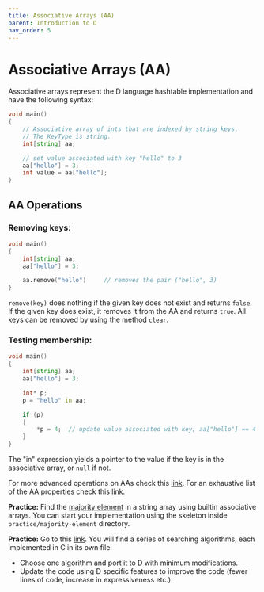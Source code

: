 ```yaml
---
title: Associative Arrays (AA)
parent: Introduction to D
nav_order: 5
---
```


# Associative Arrays (AA)

Associative arrays represent the D language hashtable implementation and have the following syntax:

```d
void main()
{
    // Associative array of ints that are indexed by string keys.
    // The KeyType is string.
    int[string] aa;

    // set value associated with key "hello" to 3
    aa["hello"] = 3;
    int value = aa["hello"];
}
```

## AA Operations

### Removing keys:

```d
void main()
{
    int[string] aa;
    aa["hello"] = 3;

    aa.remove("hello")     // removes the pair ("hello", 3)
}
```

`remove(key)` does nothing if the given key does not exist and returns `false`.
If the given key does exist, it removes it from the AA and returns `true`.
All keys can be removed by using the method `clear`.

### Testing membership:

```d
void main()
{
    int[string] aa;
    aa["hello"] = 3;

    int* p;
    p = "hello" in aa;

    if (p)
    {
        *p = 4;  // update value associated with key; aa["hello"] == 4
    }
}
```

The "in" expression yields a pointer to the value if the key is in the associative array, or `null` if not.

For more advanced operations on AAs check this [link](https://dlang.org/spec/hash-map.html#construction_assignment_entries).
For an exhaustive list of the AA properties check this [link](https://dlang.org/spec/hash-map.html#properties).

**Practice:** Find the [majority element](https://leetcode.com/problems/majority-element/) in a string array using builtin associative arrays.
You can start your implementation using the skeleton inside `practice/majority-element` directory.

**Practice:** Go to this [link](https://github.com/TheAlgorithms/C/tree/master/searching).
You will find a series of searching algorithms, each implemented in C in its own file.
- Choose one algorithm and port it to D with minimum modifications.
- Update the code using D specific features to improve the code (fewer lines of code, increase in expressiveness etc.).

